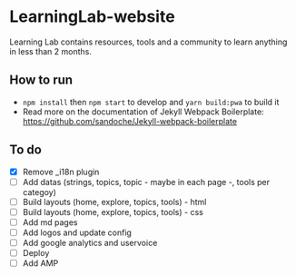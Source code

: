 # LearningLab-website
Learning Lab contains resources, tools and a community to learn anything in less than 2 months.

## How to run
* `npm install` then `npm start` to develop and `yarn build:pwa` to build it 
* Read more on the documentation of Jekyll Webpack Boilerplate: https://github.com/sandoche/Jekyll-webpack-boilerplate

## To do
- [x] Remove _i18n plugin
- [ ] Add datas (strings, topics, topic - maybe in each page -, tools per categoy)
- [ ] Build layouts (home, explore, topics, tools) - html
- [ ] Build layouts (home, explore, topics, tools) - css
- [ ] Add md pages
- [ ] Add logos and update config
- [ ] Add google analytics and uservoice
- [ ] Deploy
- [ ] Add AMP